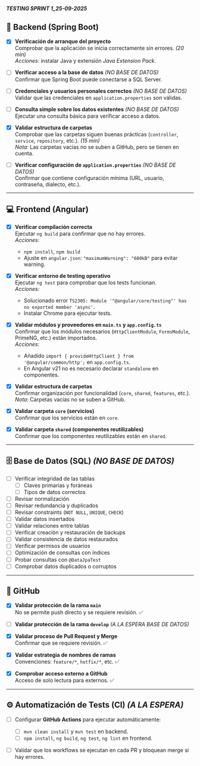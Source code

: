 #####       TESTING SPRINT 1_25-09-2025        #####

## 🧩 Backend (Spring Boot)

- [x] **Verificación de arranque del proyecto**  
  Comprobar que la aplicación se inicia correctamente sin errores. *(20 min)*  
  _Acciones:_ instalar Java y extensión *Java Extension Pack*.

- [ ] **Verificar acceso a la base de datos** *(NO BASE DE DATOS)*  
  Confirmar que Spring Boot puede conectarse a SQL Server.

- [ ] **Credenciales y usuarios personales correctos** *(NO BASE DE DATOS)*  
  Validar que las credenciales en `application.properties` son válidas.

- [ ] **Consulta simple sobre los datos existentes** *(NO BASE DE DATOS)*  
  Ejecutar una consulta básica para verificar acceso a datos.

- [x] **Validar estructura de carpetas**  
  Comprobar que las carpetas siguen buenas prácticas (`controller`, `service`, `repository`, etc.). *(15 min)*  
  _Nota:_ Las carpetas vacías no se suben a GitHub, pero se tienen en cuenta.

- [ ] **Verificar configuración de `application.properties`** *(NO BASE DE DATOS)*  
  Confirmar que contiene configuración mínima (URL, usuario, contraseña, dialecto, etc.).

---

## 💻 Frontend (Angular)

- [x] **Verificar compilación correcta**  
  Ejecutar `ng build` para confirmar que no hay errores.  
  _Acciones:_  
  - `npm install`, `npm build`  
  - Ajuste en `angular.json`: `"maximumWarning": "600kB"` para evitar warning.

- [x] **Verificar entorno de testing operativo**  
  Ejecutar `ng test` para comprobar que los tests funcionan.  
  _Acciones:_  
  - Solucionado error `TS2305: Module '"@angular/core/testing"' has no exported member 'async'`.  
  - Instalar Chrome para ejecutar tests.

- [x] **Validar módulos y proveedores en `main.ts` y `app.config.ts`**  
  Confirmar que los módulos necesarios (`HttpClientModule`, `FormsModule`, PrimeNG, etc.) están importados.  
  _Acciones:_  
  - Añadido `import { provideHttpClient } from '@angular/common/http';` en `app.config.ts`.  
  - En Angular v21 no es necesario declarar `standalone` en componentes.

- [x] **Validar estructura de carpetas**  
  Confirmar organización por funcionalidad (`core`, `shared`, `features`, etc.).  
  _Nota:_ Carpetas vacías no se suben a GitHub.

- [x] **Validar carpeta `core` (servicios)**  
  Confirmar que los servicios están en `core`.

- [x] **Validar carpeta `shared` (componentes reutilizables)**  
  Confirmar que los componentes reutilizables están en `shared`.

---

## 🗄️ Base de Datos (SQL) *(NO BASE DE DATOS)*

- [ ] Verificar integridad de las tablas  
  - [ ] Claves primarias y foráneas  
  - [ ] Tipos de datos correctos  
- [ ] Revisar normalización  
- [ ] Revisar redundancia y duplicados  
- [ ] Revisar constraints (`NOT NULL`, `UNIQUE`, `CHECK`)  
- [ ] Validar datos insertados  
- [ ] Validar relaciones entre tablas  
- [ ] Verificar creación y restauración de backups  
- [ ] Validar consistencia de datos restaurados  
- [ ] Verificar permisos de usuarios  
- [ ] Optimización de consultas con índices  
- [ ] Probar consultas con `@DataJpaTest`  
- [ ] Comprobar datos duplicados o corruptos  

---

## 🔐 GitHub

- [x] **Validar protección de la rama `main`**  
  No se permite push directo y se requiere revisión. ✅

- [ ] **Validar protección de la rama `develop`** *(A LA ESPERA BASE DE DATOS)*

- [x] **Validar proceso de Pull Request y Merge**  
  Confirmar que se requiere revisión. ✅

- [x] **Validar estrategia de nombres de ramas**  
  Convenciones: `feature/*`, `hotfix/*`, etc. ✅

- [x] **Comprobar acceso externo a GitHub**  
  Acceso de solo lectura para externos. ✅

---

## ⚙️ Automatización de Tests (CI) *(A LA ESPERA)*

- [ ] Configurar **GitHub Actions** para ejecutar automáticamente:
  - [ ] `mvn clean install` y `mvn test` en backend.
  - [ ] `npm install`, `ng build`, `ng test`, `ng lint` en frontend.
- [ ] Validar que los workflows se ejecutan en cada PR y bloquean merge si hay errores.

